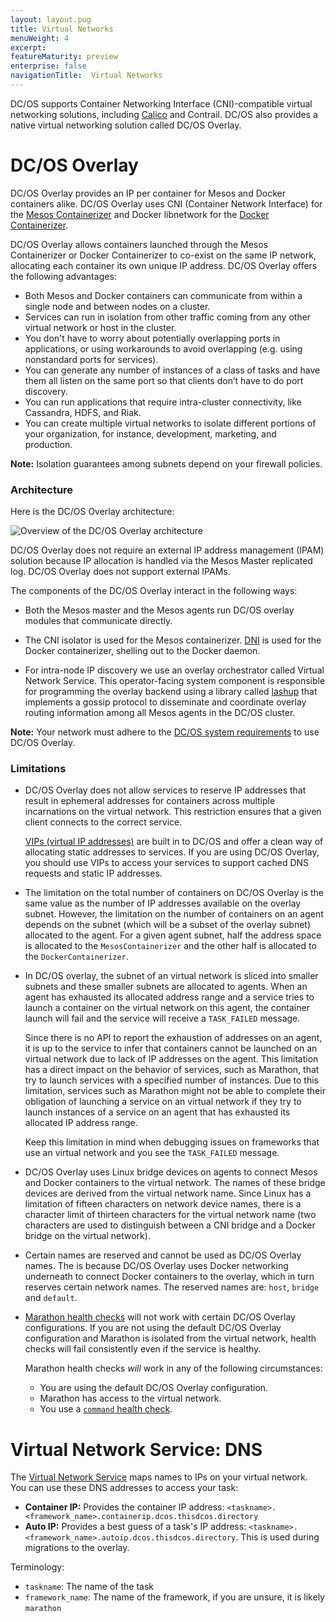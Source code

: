 ```yaml
---
layout: layout.pug
title: Virtual Networks
menuWeight: 4
excerpt:
featureMaturity: preview
enterprise: false
navigationTitle:  Virtual Networks
---
```


<!-- This source repo for this topic is https://github.com/dcos/dcos-docs -->


DC/OS supports Container Networking Interface (CNI)-compatible virtual networking solutions, including [Calico](https://github.com/dcos/examples/tree/master/calico) and Contrail. DC/OS also provides a native virtual networking solution called DC/OS Overlay. 

# DC/OS Overlay
DC/OS Overlay provides an IP per container for Mesos and Docker containers alike. DC/OS Overlay uses CNI (Container Network Interface) for the [Mesos Containerizer](http://mesos.apache.org/documentation/latest/containerizers/#Mesos) and Docker libnetwork for the [Docker Containerizer](http://mesos.apache.org/documentation/latest/containerizers/#Docker).

DC/OS Overlay allows containers launched through the Mesos Containerizer or Docker Containerizer to co-exist on the same IP network, allocating each container its own unique IP address. DC/OS Overlay offers the following advantages:

* Both Mesos and Docker containers can communicate from within a single node and between nodes on a cluster.
* Services can run in isolation from other traffic coming from any other virtual network or host in the cluster.
* You don't have to worry about potentially overlapping ports in applications, or using workarounds to avoid overlapping (e.g. using nonstandard ports for services).
* You can generate any number of instances of a class of tasks and have them all listen on the same port so that clients don’t have to do port discovery.
* You can run applications that require intra-cluster connectivity, like Cassandra, HDFS, and Riak.
* You can create multiple virtual networks to isolate different portions of your organization, for instance, development, marketing, and production.

**Note:** Isolation guarantees among subnets depend on your firewall policies.

### Architecture

Here is the DC/OS Overlay architecture:

![Overview of the DC/OS Overlay architecture](/docs/1.9/img/overlay-networks.png)

DC/OS Overlay does not require an external IP address management (IPAM) solution because IP allocation is handled via the Mesos Master replicated log. DC/OS Overlay does not support external IPAMs.

The components of the DC/OS Overlay interact in the following ways:

- Both the Mesos master and the Mesos agents run DC/OS overlay modules that communicate directly.

- The CNI isolator is used for the Mesos containerizer. [DNI](https://docs.docker.com/engine/userguide/networking/) is used for the Docker containerizer, shelling out to the Docker daemon.

- For intra-node IP discovery we use an overlay orchestrator called Virtual Network Service. This operator-facing system component is responsible for programming the overlay backend using a library called [lashup](https://github.com/dcos/lashup) that implements a gossip protocol to disseminate and coordinate overlay routing information among all Mesos agents in the DC/OS cluster.

**Note:** Your network must adhere to the [DC/OS system requirements](/docs/1.9/installing/oss/custom/system-requirements/) to use DC/OS Overlay.

### Limitations

* DC/OS Overlay does not allow services to reserve IP addresses that result in ephemeral addresses for containers across multiple incarnations on the virtual network. This restriction ensures that a given client connects to the correct service.

  [VIPs (virtual IP addresses)](/docs/1.9/networking/load-balancing-vips/) are built in to DC/OS and offer a clean way of allocating static addresses to services. If you are using DC/OS Overlay, you should use VIPs to access your services to support cached DNS requests and static IP addresses.

* The limitation on the total number of containers on DC/OS Overlay is the same value as the number of IP addresses available on the overlay subnet. However, the limitation on the number of containers on an agent depends on the subnet (which will be a subset of the overlay subnet) allocated to the agent. For a given agent subnet, half the address space is allocated to the `MesosContainerizer` and the other half is allocated to the `DockerContainerizer`.

* In DC/OS overlay, the subnet of an virtual network is sliced into smaller subnets and these smaller subnets are allocated to agents. When an agent has exhausted its allocated address range and a service tries to launch a container on the virtual network on this agent, the container launch will fail and the service will receive a `TASK_FAILED` message.

  Since there is no API to report the exhaustion of addresses on an agent, it is up to the service to infer that containers cannot be launched on an virtual network due to lack of IP addresses on the agent. This limitation has a direct impact on the behavior of services, such as Marathon, that try to launch services with a specified number of instances. Due to this limitation, services such as Marathon might not be able to complete their obligation of launching a service on an virtual network if they try to launch instances of a service on an agent that has exhausted its allocated IP address range.

  Keep this limitation in mind when debugging issues on frameworks that use an virtual network and you see the `TASK_FAILED` message.

* DC/OS Overlay uses Linux bridge devices on agents to connect Mesos and Docker containers to the virtual network. The names of these bridge devices are derived from the virtual network name. Since Linux has a limitation of fifteen characters on network device names, there is a character limit of thirteen characters for the virtual network name (two characters are used to distinguish between a CNI bridge and a Docker bridge on the virtual network).

* Certain names are reserved and cannot be used as DC/OS Overlay names. The is because DC/OS Overlay uses Docker networking underneath to connect Docker containers to the overlay, which in turn reserves certain network names. The reserved names are: `host`, `bridge` and `default`.

* [Marathon health checks](/docs/1.9/deploying-services/creating-services/health-checks/) will not work with certain DC/OS Overlay configurations. If you are not using the default DC/OS Overlay configuration and Marathon is isolated from the virtual network, health checks will fail consistently even if the service is healthy.

  Marathon health checks _will_ work in any of the following circumstances:

  * You are using the default DC/OS Overlay configuration.
  * Marathon has access to the virtual network.
  * You use a [`command` health check](/docs/1.9/deploying-services/creating-services/health-checks/).

# Virtual Network Service: DNS

The [Virtual Network Service](/docs/1.9/overview/architecture/components/) maps names to IPs on your virtual network. You can use these DNS addresses to access your task:

* **Container IP:** Provides the container IP address: `<taskname>.<framework_name>.containerip.dcos.thisdcos.directory`
* **Auto IP:** Provides a best guess of a task's IP address: `<taskname>.<framework_name>.autoip.dcos.thisdcos.directory`. This is used during migrations to the overlay.

Terminology:
* `taskname`: The name of the task
* `framework_name`: The name of the framework, if you are unsure, it is likely `marathon`
